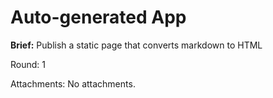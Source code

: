 # Auto-generated App

**Brief:** Publish a static page that converts markdown to HTML

Round: 1

Attachments:
No attachments.